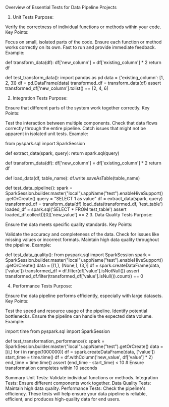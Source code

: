 Overview of Essential Tests for Data Pipeline Projects
1. Unit Tests
Purpose:

Verify the correctness of individual functions or methods within your code.
Key Points:

Focus on small, isolated parts of the code.
Ensure each function or method works correctly on its own.
Fast to run and provide immediate feedback.
Example:

def transform_data(df):
    df['new_column'] = df['existing_column'] * 2
    return df

def test_transform_data():
    import pandas as pd
    data = {'existing_column': [1, 2, 3]}
    df = pd.DataFrame(data)
    transformed_df = transform_data(df)
    assert transformed_df['new_column'].tolist() == [2, 4, 6]

2. Integration Tests
Purpose:

Ensure that different parts of the system work together correctly.
Key Points:

Test the interaction between multiple components.
Check that data flows correctly through the entire pipeline.
Catch issues that might not be apparent in isolated unit tests.
Example:

from pyspark.sql import SparkSession

def extract_data(spark, query):
    return spark.sql(query)

def transform_data(df):
    df['new_column'] = df['existing_column'] * 2
    return df

def load_data(df, table_name):
    df.write.saveAsTable(table_name)

def test_data_pipeline():
    spark = SparkSession.builder.master("local").appName("test").enableHiveSupport().getOrCreate()
    query = "SELECT 1 as value"
    df = extract_data(spark, query)
    transformed_df = transform_data(df)
    load_data(transformed_df, 'test_table')
    loaded_df = spark.sql('SELECT * FROM test_table')
    assert loaded_df.collect()[0]['new_value'] == 2
3. Data Quality Tests
Purpose:

Ensure the data meets specific quality standards.
Key Points:

Validate the accuracy and completeness of the data.
Check for issues like missing values or incorrect formats.
Maintain high data quality throughout the pipeline.
Example:

def test_data_quality():
    from pyspark.sql import SparkSession
    spark = SparkSession.builder.master("local").appName("test").enableHiveSupport().getOrCreate()
    data = [(1,), (None,), (3,)]
    df = spark.createDataFrame(data, ['value'])
    transformed_df = df.filter(df['value'].isNotNull())
    assert transformed_df.filter(transformed_df['value'].isNull()).count() == 0

4. Performance Tests
Purpose:

Ensure the data pipeline performs efficiently, especially with large datasets.
Key Points:

Test the speed and resource usage of the pipeline.
Identify potential bottlenecks.
Ensure the pipeline can handle the expected data volume.
Example:

import time
from pyspark.sql import SparkSession

def test_transformation_performance():
    spark = SparkSession.builder.master("local").appName("test").getOrCreate()
    data = [(i,) for i in range(1000000)]
    df = spark.createDataFrame(data, ['value'])
    start_time = time.time()
    df = df.withColumn('new_value', df['value'] * 2)
    end_time = time.time()
    assert (end_time - start_time) < 10  # Ensure transformation completes within 10 seconds

Summary
Unit Tests: Validate individual functions or methods.
Integration Tests: Ensure different components work together.
Data Quality Tests: Maintain high data quality.
Performance Tests: Check the pipeline's efficiency.
These tests will help ensure your data pipeline is reliable, efficient, and produces high-quality data for end users.